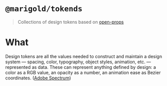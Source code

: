 # `@marigold/tokends`

> Collections of design tokens based on [open-props](https://open-props.style/)

# What

Design tokens are all the values needed to construct and maintain a design system — spacing, color, typography, object styles, animation, etc. — represented as data. These can represent anything defined by design: a color as a RGB value, an opacity as a number, an animation ease as Bezier coordinates. ([Adobe Spectrum](https://spectrum.adobe.com/page/design-tokens/#:~:text=Design%20tokens%20are%20all%20the,animation%20ease%20as%20Bezier%20coordinates.))
